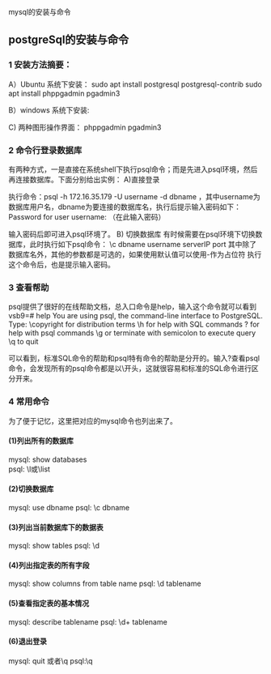 mysql的安装与命令



## postgreSql的安装与命令

### 1 安装方法摘要：
A）Ubuntu 系统下安装：
sudo apt install postgresql postgresql-contrib
sudo apt install phppgadmin pgadmin3

B）windows 系统下安装:


C) 两种图形操作界面：
phppgadmin pgadmin3


### 2 命令行登录数据库

有两种方式，一是直接在系统shell下执行psql命令；而是先进入psql环境，然后再连接数据库。下面分别给出实例：
A)直接登录

执行命令：psql -h 172.16.35.179 -U username -d dbname ，其中username为数据库用户名，dbname为要连接的数据库名，执行后提示输入密码如下：
Password for user username: （在此输入密码）

输入密码后即可进入psql环境了。
B) 切换数据库
有时候需要在psql环境下切换数据库，此时执行如下psql命令：
\c dbname username serverIP port
其中除了数据库名外，其他的参数都是可选的，如果使用默认值可以使用-作为占位符
执行这个命令后，也是提示输入密码。

### 3 查看帮助
psql提供了很好的在线帮助文档，总入口命令是help，输入这个命令就可以看到
vsb9=# help
You are using psql, the command-line interface to PostgreSQL.
Type:  \copyright for distribution terms
       \h for help with SQL commands
       \? for help with psql commands
       \g or terminate with semicolon to execute query
       \q to quit

可以看到，标准SQL命令的帮助和psql特有命令的帮助是分开的。输入\?查看psql命令，会发现所有的psql命令都是以\开头，这就很容易和标准的SQL命令进行区分开来。

### 4 常用命令
为了便于记忆，这里把对应的mysql命令也列出来了。

#### (1)列出所有的数据库
mysql: show databases        
psql: \l或\list        
#### (2)切换数据库
mysql: use dbname
psql: \c dbname

#### (3)列出当前数据库下的数据表
mysql: show tables
psql: \d

#### (4)列出指定表的所有字段
mysql: show columns from table name
psql: \d tablename

#### (5)查看指定表的基本情况
mysql: describe tablename
psql: \d+ tablename

#### (6)退出登录
mysql: quit 或者\q
psql:\q

